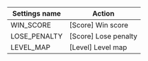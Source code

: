 | Settings name | Action |
|---------------|--------|
| WIN_SCORE | [Score] Win score |
| LOSE_PENALTY | [Score] Lose penalty |
| LEVEL_MAP | [Level] Level map |
